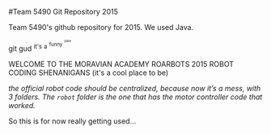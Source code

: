 #Team 5490 Git Repository 2015

Team 5490's github repository for 2015. We used Java.






git gud
<sup>it's</sup> <sup>a</sup> <sup><sup>funny</sup></sup> <sup><sup><sup><sup>joke</sup></sup></sup></sup>

WELCOME TO THE MORAVIAN ACADEMY ROARBOTS 2015 ROBOT CODING SHENANIGANS
(it's a cool place to be)

*the official robot code should be centralized, because now it’s a mess, with 3 folders. The ```robot``` folder is the one that has the motor controller code that worked.*

So this is for now really getting used...
